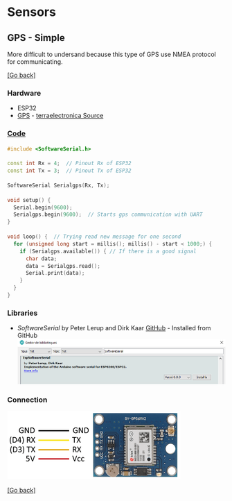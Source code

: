 # Sensors
## GPS - Simple 
More difficult to undersand because this type of GPS use NMEA protocol for communicating.

[[Go back]](/sensors)

### Hardware
* ESP32
* [GPS](../docs/gep-neo-6.pdf) - [terraelectronica Source](https://www.terraelectronica.ru/pdf/show?pdf_file=%2Fz%2FDatasheet%2FU%2FUART+GPS+NEO-6M+User+Manual.pdf)

### [Code](simple.ino)
```cpp
#include <SoftwareSerial.h>

const int Rx = 4;  // Pinout Rx of ESP32
const int Tx = 3;  // Pinout Tx of ESP32

SoftwareSerial Serialgps(Rx, Tx);

void setup() {
  Serial.begin(9600);
  Serialgps.begin(9600);  // Starts gps communication with UART
}

void loop() {  // Trying read new message for one second
  for (unsigned long start = millis(); millis() - start < 1000;) {
    if (Serialgps.available()) { // If there is a good signal
      char data;
      data = Serialgps.read();
      Serial.print(data);
    }
  }
}
```

### Libraries
* _SoftwareSerial_ by Peter Lerup and Dirk Kaar [GitHub](https://github.com/plerup/espsoftwareserial/) - Installed from GitHub
![SoftwareSerial_library](../docs/SoftwareSerial_library.png)

### Connection
![Connection gps image](../docs/gps-neo-6.png)

[[Go back]](/sensors)
